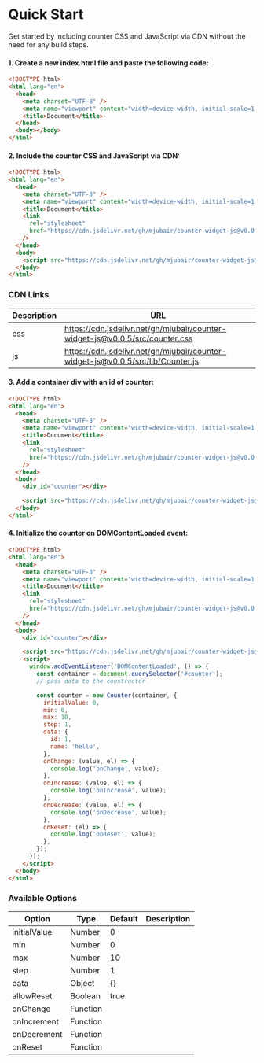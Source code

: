 # Quick Start

Get started by including counter CSS and JavaScript via CDN without the need for any build steps.

#### 1. Create a new index.html file and paste the following code:

```html
<!DOCTYPE html>
<html lang="en">
  <head>
    <meta charset="UTF-8" />
    <meta name="viewport" content="width=device-width, initial-scale=1.0" />
    <title>Document</title>
  </head>
  <body></body>
</html>
```

#### 2. Include the counter CSS and JavaScript via CDN:

```html
<!DOCTYPE html>
<html lang="en">
  <head>
    <meta charset="UTF-8" />
    <meta name="viewport" content="width=device-width, initial-scale=1.0" />
    <title>Document</title>
    <link
      rel="stylesheet"
      href="https://cdn.jsdelivr.net/gh/mjubair/counter-widget-js@v0.0.5/src/counter.css"
    />
  </head>
  <body>
    <script src="https://cdn.jsdelivr.net/gh/mjubair/counter-widget-js@v0.0.5/src/lib/Counter.js"></script>
  </body>
</html>
```

### CDN Links

| Description | URL                                                                             |
| ----------- | ------------------------------------------------------------------------------- |
| css         | https://cdn.jsdelivr.net/gh/mjubair/counter-widget-js@v0.0.5/src/counter.css    |
| js          | https://cdn.jsdelivr.net/gh/mjubair/counter-widget-js@v0.0.5/src/lib/Counter.js |

#### 3. Add a container div with an id of counter:

```html
<!DOCTYPE html>
<html lang="en">
  <head>
    <meta charset="UTF-8" />
    <meta name="viewport" content="width=device-width, initial-scale=1.0" />
    <title>Document</title>
    <link
      rel="stylesheet"
      href="https://cdn.jsdelivr.net/gh/mjubair/counter-widget-js@v0.0.5/src/counter.css"
    />
  </head>
  <body>
    <div id="counter"></div>

    <script src="https://cdn.jsdelivr.net/gh/mjubair/counter-widget-js@v0.0.5/src/lib/Counter.js"></script>
  </body>
</html>
```

#### 4. Initialize the counter on DOMContentLoaded event:

```html
<!DOCTYPE html>
<html lang="en">
  <head>
    <meta charset="UTF-8" />
    <meta name="viewport" content="width=device-width, initial-scale=1.0" />
    <title>Document</title>
    <link
      rel="stylesheet"
      href="https://cdn.jsdelivr.net/gh/mjubair/counter-widget-js@v0.0.5/src/counter.css"
    />
  </head>
  <body>
    <div id="counter"></div>

    <script src="https://cdn.jsdelivr.net/gh/mjubair/counter-widget-js@v0.0.5/src/lib/Counter.js"></script>
    <script>
      window.addEventListener('DOMContentLoaded', () => {
        const container = document.querySelector('#counter');
        // pass data to the constructor

        const counter = new Counter(container, {
          initialValue: 0,
          min: 0,
          max: 10,
          step: 1,
          data: {
            id: 1,
            name: 'hello',
          },
          onChange: (value, el) => {
            console.log('onChange', value);
          },
          onIncrease: (value, el) => {
            console.log('onIncrease', value);
          },
          onDecrease: (value, el) => {
            console.log('onDecrease', value);
          },
          onReset: (el) => {
            console.log('onReset', value);
          },
        });
      });
    </script>
  </body>
</html>
```

### Available Options

| Option       | Type     | Default | Description |
|--------------|----------|---------|-------------|
| initialValue | Number   | 0       |             |
| min          | Number   | 0       |             |
| max          | Number   | 10      |             |
| step         | Number   | 1       |             |
| data         | Object   | {}      |             |
| allowReset   | Boolean  | true    |             |
| onChange     | Function |         |             |
| onIncrement  | Function |         |             |
| onDecrement  | Function |         |             |
| onReset      | Function |         |             |



